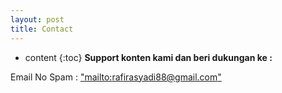 ```yaml
---
layout: post
title: Contact
---
```


* content
{:toc}
**Support konten kami dan beri dukungan ke :**

Email No Spam : ["mailto:rafirasyadi88@gmail.com"](rafirasyadi88@gmail.com)
